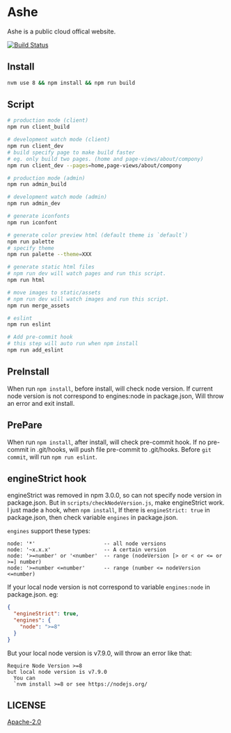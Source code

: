 # Ashe

Ashe is a public cloud offical website.

[![Build Status](https://travis-ci.org/unitedstack/Ashe.svg?branch=master)](https://travis-ci.org/unitedstack/Ashe)

## Install

```bash
nvm use 8 && npm install && npm run build
```

## Script

```bash
# production mode (client)
npm run client_build

# development watch mode (client)
npm run client_dev
# build specify page to make build faster
# eg. only build two pages. (home and page-views/about/compony)
npm run client_dev --pages=home,page-views/about/compony

# production mode (admin)
npm run admin_build

# development watch mode (admin)
npm run admin_dev

# generate iconfonts
npm run iconfont

# generate color preview html (default theme is `default`)
npm run palette
# specify theme
npm run palette --theme=XXX

# generate static html files
# npm run dev will watch pages and run this script.
npm run html

# move images to static/assets
# npm run dev will watch images and run this script.
npm run merge_assets

# eslint
npm run eslint

# Add pre-commit hook
# this step will auto run when npm install
npm run add_eslint

```

## PreInstall

When run `npm install`, before install, will check node version.
If current node version is not correspond to engines:node in package.json,
Will throw an error and exit install.

## PrePare

When run `npm install`, after install, will check pre-commit hook.
If no pre-commit in .git/hooks, will push file pre-commit to .git/hooks.
Before `git commit`, will run `npm run eslint`.

## engineStrict hook

engineStrict was removed in npm 3.0.0, so can not specify node version in package.json.
But in `scripts/checkNodeVersion.js`, make engineStrict work.
I just made a hook, when `npm install`, If there is `engineStrict: true` in package.json,
then check variable `engines` in package.json.

`engines` support these types:
```
node: '*'                      -- all node versions
node: '~x.x.x'                 -- A certain version
node: '>=number' or '<number'  -- range (nodeVersion [> or < or <= or >=] number)
node: '>=number <=number'      -- range (number <= nodeVersion <=number)
```

If your local node version is not correspond to variable `engines:node` in package.json. eg:

```json
{
  "engineStrict": true,
  "engines": {
    "node": ">=8"
  }
}
```

But your local node version is v7.9.0, will throw an error like that:

```
Require Node Version >=8
but local node version is v7.9.0
  You can
  `nvm install >=8 or see https://nodejs.org/
```

## LICENSE
[Apache-2.0](./LICENSE)
